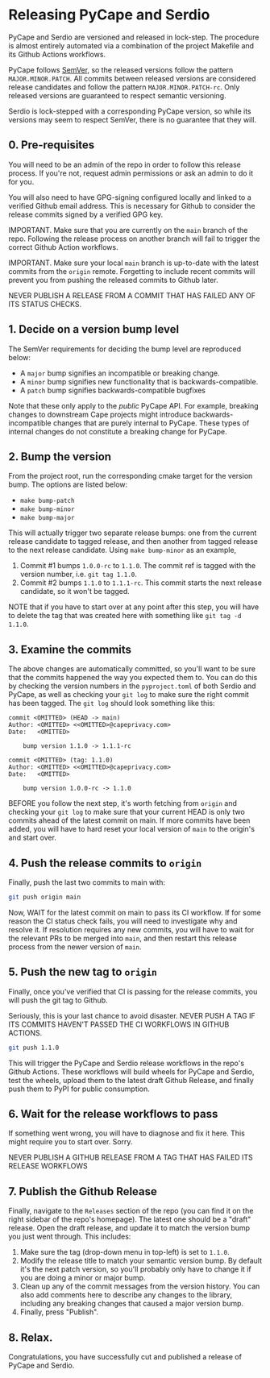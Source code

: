 Releasing PyCape and Serdio
=========

PyCape and Serdio are versioned and released in lock-step. The procedure is almost entirely automated via a combination of the project Makefile and its Github Actions workflows.

PyCape follows [SemVer](https://semver.org/), so the released versions follow the pattern `MAJOR.MINOR.PATCH`. All commits between released versions are considered release candidates and follow the pattern `MAJOR.MINOR.PATCH-rc`. Only released versions are guaranteed to respect semantic versioning.

Serdio is lock-stepped with a corresponding PyCape version, so while its versions may seem to respect SemVer, there is no guarantee that they will.

## 0. Pre-requisites
You will need to be an admin of the repo in order to follow this release process. If you're not, request admin permissions or ask an admin to do it for you.

You will also need to have GPG-signing configured locally and linked to a verified Github email address. This is necessary for Github to consider the release commits signed by a verified GPG key.

IMPORTANT. Make sure that you are currently on the `main` branch of the repo. Following the release process on another branch will fail to trigger the correct Github Action workflows.

IMPORTANT. Make sure your local `main` branch is up-to-date with the latest commits from the `origin` remote. Forgetting to include recent commits will prevent you from pushing the released commits to Github later.

NEVER PUBLISH A RELEASE FROM A COMMIT THAT HAS FAILED ANY OF ITS STATUS CHECKS.

## 1. Decide on a version bump level
The SemVer requirements for deciding the bump level are reproduced below:
- A `major` bump signifies an incompatible or breaking change.
- A `minor` bump signifies new functionality that is backwards-compatible.
- A `patch` bump signifies backwards-compatible bugfixes

Note that these only apply to the _public_ PyCape API. For example, breaking changes to downstream Cape projects might introduce backwards-incompatible changes that are purely internal to PyCape. These types of internal changes do not constitute a breaking change for PyCape.

## 2. Bump the version
From the project root, run the corresponding cmake target for the version bump. The options are listed below:
- `make bump-patch`
- `make bump-minor`
- `make bump-major`

This will actually trigger two separate release bumps: one from the current release candidate to tagged release, and then another from tagged release to the next release candidate. Using `make bump-minor` as an example,

1. Commit #1 bumps `1.0.0-rc` to `1.1.0`. The commit ref is tagged with the version number, i.e. `git tag 1.1.0`.
2. Commit #2 bumps `1.1.0` to `1.1.1-rc`. This commit starts the next release candidate, so it won't be tagged.

NOTE that if you have to start over at any point after this step, you will have to delete the tag that was created here with something like `git tag -d 1.1.0`.

## 3. Examine the commits
The above changes are automatically committed, so you'll want to be sure that the commits happened the way you expected them to. You can do this by checking the version numbers in the `pyproject.toml` of both Serdio and PyCape, as well as checking your `git log` to make sure the right commit has been tagged. The `git log` should look something like this:

```
commit <OMITTED> (HEAD -> main)
Author: <OMITTED> <<OMITTED>@capeprivacy.com>
Date:   <OMITTED>

    bump version 1.1.0 -> 1.1.1-rc

commit <OMITTED> (tag: 1.1.0)
Author: <OMITTED> <<OMITTED>@capeprivacy.com>
Date:   <OMITTED>

    bump version 1.0.0-rc -> 1.1.0
```

BEFORE you follow the next step, it's worth fetching from `origin` and checking your `git log` to make sure that your current HEAD is only two commits ahead of the latest commit on main. If more commits have been added, you will have to hard reset your local version of `main` to the origin's and start over.

## 4. Push the release commits to `origin`
Finally, push the last two commits to main with:
```sh
git push origin main
```
Now, WAIT for the latest commit on main to pass its CI workflow. If for some reason the CI status check fails, you will need to investigate why and resolve it. If resolution requires any new commits, you will have to wait for the relevant PRs to be merged into `main`, and then restart this release process from the newer version of `main`.

## 5. Push the new tag to `origin`
Finally, once you've verified that CI is passing for the release commits, you will push the git tag to Github.

Seriously, this is your last chance to avoid disaster. NEVER PUSH A TAG IF ITS COMMITS HAVEN'T PASSED THE CI WORKFLOWS IN GITHUB ACTIONS.

```sh
git push 1.1.0
```

This will trigger the PyCape and Serdio release workflows in the repo's Github Actions. These workflows will build wheels for PyCape and Serdio, test the wheels, upload them to the latest draft Github Release, and finally push them to PyPI for public consumption.

## 6. Wait for the release workflows to pass
If something went wrong, you will have to diagnose and fix it here. This might require you to start over. Sorry.

NEVER PUBLISH A GITHUB RELEASE FROM A TAG THAT HAS FAILED ITS RELEASE WORKFLOWS

## 7. Publish the Github Release
Finally, navigate to the `Releases` section of the repo (you can find it on the right sidebar of the repo's homepage). The latest one should be a "draft" release. Open the draft release, and update it to match the version bump you just went through. This includes:
1. Make sure the tag (drop-down menu in top-left) is set to `1.1.0`.
2. Modify the release title to match your semantic version bump. By default it's the next patch version, so you'll probably only have to change it if you are doing a minor or major bump.
3. Clean up any of the commit messages from the version history. You can also add comments here to describe any changes to the library, including any breaking changes that caused a major version bump.
4. Finally, press "Publish".

## 8. Relax.
Congratulations, you have successfully cut and published a release of PyCape and Serdio.
